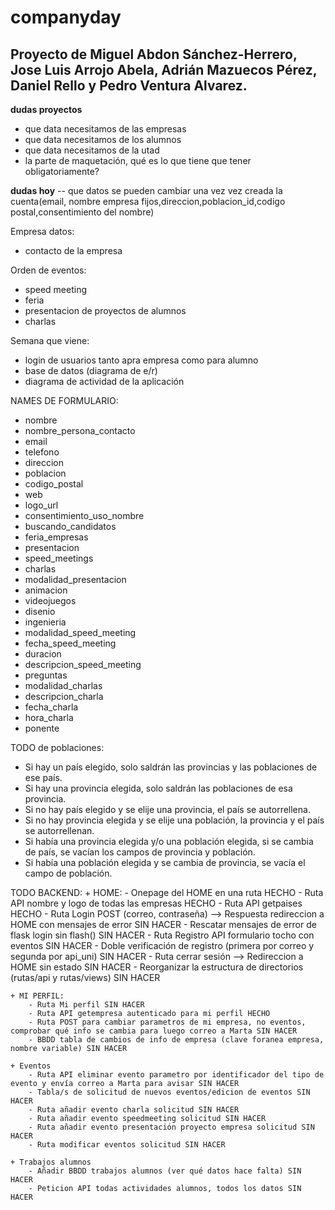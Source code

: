 # companyday
## Proyecto de Miguel Abdon Sánchez-Herrero, Jose Luis Arrojo Abela, Adrián Mazuecos Pérez, Daniel Rello y Pedro Ventura Alvarez.




**dudas proyectos**

- que data necesitamos de las empresas
- que data necesitamos de los alumnos
- que data necesitamos de la utad
- la parte de maquetación, qué es lo que tiene que tener obligatoriamente?

**dudas hoy**
-- que datos se pueden cambiar una vez vez creada la cuenta(email, nombre empresa fijos,direccion,poblacion_id,codigo postal,consentimiento del nombre)

Empresa datos:

- contacto de la empresa

Orden de eventos:

- speed meeting
- feria
- presentacion de proyectos de alumnos
- charlas

Semana que viene:

- login de usuarios tanto apra empresa como para alumno
- base de datos (diagrama de e/r)
- diagrama de actividad de la aplicación

NAMES DE FORMULARIO:

- nombre
- nombre_persona_contacto
- email
- telefono
- direccion
- poblacion
- codigo_postal
- web
- logo_url
- consentimiento_uso_nombre
- buscando_candidatos
- feria_empresas
- presentacion
- speed_meetings
- charlas
- modalidad_presentacion
- animacion
- videojuegos
- disenio
- ingenieria
- modalidad_speed_meeting
- fecha_speed_meeting
- duracion
- descripcion_speed_meeting
- preguntas
- modalidad_charlas
- descripcion_charla
- fecha_charla
- hora_charla
- ponente

TODO de poblaciones:

- Si hay un país elegido, solo saldrán las provincias y las poblaciones de ese país.
- Si hay una provincia elegida, solo saldrán las poblaciones de esa provincia.
- Si no hay país elegido y se elije una provincia, el país se autorrellena.
- Si no hay provincia elegida y se elije una población, la provincia y el país se autorrellenan.
- Si había una provincia elegida y/o una población elegida, si se cambia de país, se vacían los campos de provincia y población.
- Si había una población elegida y se cambia de provincia, se vacía el campo de población.


TODO BACKEND:
    + HOME:
        - Onepage del HOME en una ruta HECHO
        - Ruta API nombre y logo de todas las empresas HECHO
        - Ruta API getpaises HECHO
        - Ruta Login POST (correo, contraseña) --> Respuesta redireccion a HOME con mensajes de error SIN HACER
        - Rescatar mensajes de error de flask login sin flash() SIN HACER
        - Ruta Registro API formulario tocho con eventos SIN HACER
        - Doble verificación de registro (primera por correo y segunda por api_uni) SIN HACER
        - Ruta cerrar sesión --> Redireccion a HOME sin estado SIN HACER
        - Reorganizar la estructura de directorios (rutas/api y rutas/views) SIN HACER

    + MI PERFIL:
        - Ruta Mi perfil SIN HACER
        - Ruta API getempresa autenticado para mi perfil HECHO
        - Ruta POST para cambiar parametros de mi empresa, no eventos, comprobar qué info se cambia para luego correo a Marta SIN HACER
        - BBDD tabla de cambios de info de empresa (clave foranea empresa, nombre variable) SIN HACER

    + Eventos
        - Ruta API eliminar evento parametro por identificador del tipo de evento y envía correo a Marta para avisar SIN HACER
        - Tabla/s de solicitud de nuevos eventos/edicion de eventos SIN HACER
        - Ruta añadir evento charla solicitud SIN HACER
        - Ruta añadir evento speedmeeting solicitud SIN HACER
        - Ruta añadir evento presentación proyecto empresa solicitud SIN HACER
        - Ruta modificar eventos solicitud SIN HACER

    + Trabajos alumnos
        - Añadir BBDD trabajos alumnos (ver qué datos hace falta) SIN HACER
        - Peticion API todas actividades alumnos, todos los datos SIN HACER 
